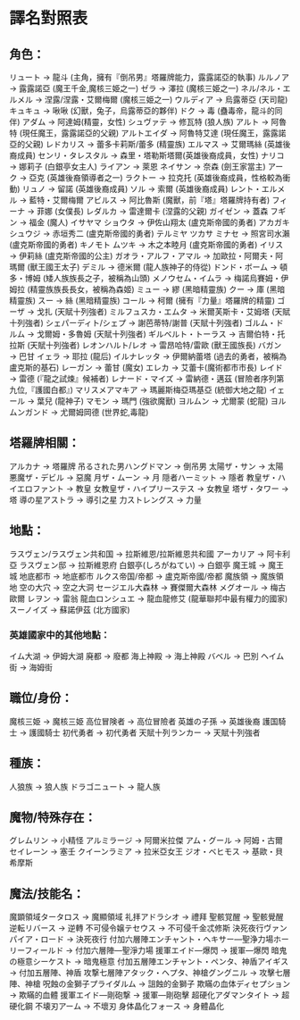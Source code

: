 # 譯名對照表

## 角色：

リュート → 龍斗 (主角，擁有『倒吊男』塔羅牌能力，露露諾亞的執事)
ルルノア → 露露諾亞 (魔王千金,魔核三姫之一)
ゼラ → 澤拉 (魔核三姫之一)
ネル/ネル・エルメル → 涅露/涅露・艾爾梅爾 (魔核三姫之一)
ウルディア → 烏露蒂亞 (天司龍)
キュキュ → 啾啾 (幻獸，兔子，烏露蒂亞的夥伴)
ドク → 毒 (蠱毒帝，龍斗的同伴)
アダム → 阿達姆(精靈，女性)
シュヴァテ → 修瓦特 (狼人族)
アルト → 阿魯特 (現任魔王，露露諾亞的父親)
アルトエイダ → 阿魯特艾達 (現任魔王，露露諾亞的父親)
レドカリス → 蕾多卡莉斯/蕾多 (精靈族)
エルマス → 艾爾瑪絲 (英雄後裔成員)
センリ・タレスタル → 森里・塔勒斯塔爾(英雄後裔成員，女性)
ナリコ → 娜莉子 (白銀亭女主人)
ライアン → 萊恩
ネイサン → 奈森 (劍王家當主)
アーク → 亞克 (英雄後裔領導者之一)
ラクトー → 拉克托 (英雄後裔成員，性格較為衝動)
リュノ → 留諾 (英雄後裔成員)
ソル → 索爾  (英雄後裔成員)
レント・エルメル → 藍特・艾爾梅爾
アビルス → 阿比魯斯 (魔獸，前『塔』塔羅牌持有者)
フィーナ → 菲娜 (女僕長)
レダルカ → 雷達爾卡 (涅露的父親)
ガイゼン → 蓋森
フギン → 福金 (魔人)
イサヤマ ショウタ → 伊佐山翔太 (盧克斯帝國的勇者)
アカガキ シュウジ → 赤垣秀二 (盧克斯帝國的勇者)
テルミヤ ツカサ ミナセ → 照宮司水瀨 (盧克斯帝國的勇者)
キノモト ムツキ → 木之本睦月 (盧克斯帝國的勇者)
イリス → 伊莉絲 (盧克斯帝國的公主)
ガオラ・アルフ・アマル → 加歐拉・阿爾夫・阿瑪爾 (獸王國王太子)
デミル → 德米爾 (龍人族神子的侍從)
ドンド・ボーム → 頓多・博姆 (矮人族族長之子，被稱為山頭)
メノウセム・イムラ → 梅諾烏賽姆・伊姆拉 (精靈族族長長女，被稱為森姬)
ミュー → 繆 (黑暗精靈族)
クー → 庫 (黑暗精靈族)
スー → 絲 (黑暗精靈族)
コール → 柯爾 (擁有『力量』塔羅牌的精靈)
ゴーザ → 戈扎 (天賦十列強者)
ミルフュスカ・エムタ → 米爾芙斯卡・艾姆塔 (天賦十列強者)
シェパーディト/シェプ → 謝芭蒂特/謝普 (天賦十列強者)
ゴルム・ドルム → 戈爾姆・多魯姆 (天賦十列強者)
ギルベルト・トーラス → 吉爾伯特・托拉斯 (天賦十列強者)
レオンハルト/レオ → 雷昂哈特/雷歐 (獸王國族長)
バガン → 巴甘
イェラ → 耶拉 (龍后)
イルナレッタ → 伊爾納蕾塔 (過去的勇者，被稱為盧克斯的基石)
レーガン → 蕾甘 (魔女)
エレカ → 艾蕾卡(魔術都市市長)
レイド → 雷德 (『龍之試煉』候補者)
レナード・マイズ → 雷納德・邁茲 (冒險者序列第九位,『護國白都』)
マリスメアマキア → 瑪麗斯梅亞瑪基亞 (統御大地之龍)
イェール → 葉兒 (龍神子)
マモン → 瑪門 (強欲魔獸)
ヨルムン → 尤爾蒙 (蛇龍)
ヨルムンガンド → 尤爾姆岡德 (世界蛇,毒龍)

## 塔羅牌相關：

アルカナ → 塔羅牌
吊るされた男ハングドマン → 倒吊男
太陽ザ・サン → 太陽
悪魔ザ・デビル → 惡魔
月ザ・ムーン → 月
隠者ハーミット → 隱者
教皇ザ・ハイエロファント → 教皇
女教皇ザ・ハイプリーステス → 女教皇
塔ザ・タワー → 塔
導の星アストラ → 導引之星
力ストレングス → 力量

## 地點：

ラスヴェン/ラスヴェン共和国 → 拉斯維恩/拉斯維恩共和國
アーカリア → 阿卡利亞
ラスヴェン邸 → 拉斯維恩府
白銀亭(しろがねてい) → 白銀亭
魔王城 → 魔王城
地底都市 → 地底都市
ルクス帝国/帝都 → 盧克斯帝國/帝都
魔族領 → 魔族領地
空の大穴 → 空之大洞
セージエル大森林 → 賽傑爾大森林
メグオール → 梅古歐爾
レヲン → 雷翁
龍血ロンシュエ → 龍血龍修艾 (龍華聯邦中最有權力的國家)
スーノイズ → 蘇諾伊茲 (北方國家)

### 英雄國家中的其他地點：

イム大湖 → 伊姆大湖
廃都 → 廢都
海上神殿 → 海上神殿
バベル → 巴別
ヘイム街 → 海姆街

## 職位/身份：

魔核三姫 → 魔核三姫
高位冒険者 → 高位冒險者
英雄の子孫 → 英雄後裔
護国騎士 → 護國騎士
初代勇者 → 初代勇者
天賦十列ランカー → 天賦十列強者

## 種族：

人狼族 → 狼人族
ドラゴニュート → 龍人族

## 魔物/特殊存在：

グレムリン → 小精怪
アルミラージ → 阿爾米拉傑
アム・グール → 阿姆・古爾
セイレーン → 塞壬
クイーンラミア → 拉米亞女王
ジオ・ベヒモス → 基歐・貝希摩斯

## 魔法/技能名：

魔顕領域タータロス → 魔顯領域
礼拝アドラシオ → 禮拜
聖骸覚醒 → 聖骸覺醒
逆転リバース → 逆轉
不可侵令嬢テセウス → 不可侵千金忒修斯
決死夜行ヴァンパイア・ロード → 決死夜行
付加六層陣エンチャント・ヘキサー―聖浄力場ホーリーフィールド → 付加六層陣—聖淨力場
援軍エイド―爆閃 → 援軍—爆閃
暗鬼の極意シーケスト → 暗鬼極意
付加五層陣エンチャント・ペンタ、神盾アイギス → 付加五層陣、神盾
攻撃七層陣アタック・ヘプタ、神槍グングニル → 攻擊七層陣、神槍
呪蝕の金獅子プライダルム → 詛蝕的金獅子
欺瞞の血体ディセプション → 欺瞞的血體
援軍エイド―剛砲撃 → 援軍—剛砲擊
超硬化アダマンタイト → 超硬化鋼
不壊刃アーム → 不壞刃
身体晶化フォース → 身體晶化
